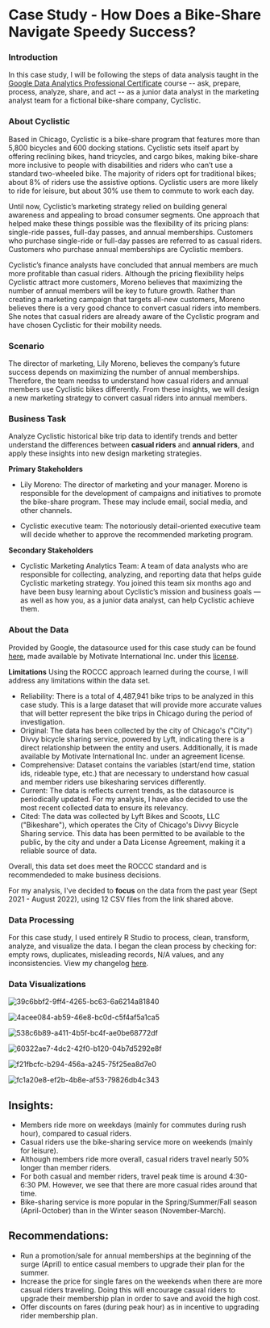 # Case Study - How Does a Bike-Share Navigate Speedy Success?
### Introduction
In this case study, I will be following the steps of data analysis taught in the [Google Data Analytics Professional Certificate](https://www.coursera.org/professional-certificates/google-data-analytics?utm_source=google&utm_medium=institutions&utm_campaign=gwgsite-gDigital-paidha-sem-bk-gen-exa-glp-br-null&_ga=2.244797261.950290879.1660862123-1096932820.1658185357&_gac=1.149812676.1658444207.Cj0KCQjw8uOWBhDXARIsAOxKJ2HwpFHSnMZDJDQv74Qkx3-MUYDeY6LNt4vm-XZ9zN0puUniH0tZM0kaAlafEALw_wcB) course -- ask, prepare, process, analyze, share, and act -- as a junior data analyst in the marketing analyst team for a fictional bike-share company, Cyclistic. 

### About Cyclistic 
Based in Chicago, Cyclistic is a bike-share program that features more than 5,800 bicycles and 600 docking stations. Cyclistic sets itself apart by offering reclining bikes, hand tricycles, and cargo bikes, making bike-share more inclusive to people with disabilities and riders who can’t use a standard two-wheeled bike. The majority of riders opt for traditional bikes; about 8% of riders use the assistive options. Cyclistic users are more likely to ride for leisure, but about 30% use them to
commute to work each day. 

Until now, Cyclistic’s marketing strategy relied on building general awareness and appealing to broad consumer segments. One approach that helped make these things possible was the flexibility of its pricing plans: single-ride passes, full-day passes, and annual memberships. Customers who purchase single-ride or full-day passes are referred to as casual riders. Customers who purchase annual memberships are Cyclistic members.

Cyclistic’s finance analysts have concluded that annual members are much more profitable than casual riders. Although the pricing flexibility helps Cyclistic attract more customers, Moreno believes that maximizing the number of annual members will be key to future growth. Rather than creating a marketing campaign that targets all-new customers, Moreno believes there is a very good chance to convert casual riders into members. She notes that casual riders are already aware of the Cyclistic program and have chosen Cyclistic for their mobility needs.


### Scenario 
The director of marketing, Lily Moreno, believes the company’s future success depends on maximizing the number of annual memberships. Therefore, the team needss to understand how casual riders and annual members use Cyclistic bikes differently. From these insights, we will design a new marketing strategy to convert casual riders into annual members. 

### Business Task 
Analyze Cyclistic historical bike trip data to identify trends and better understand the differences between **casual riders** and **annual riders**, and apply these insights into new design marketing strategies. 

**Primary Stakeholders** 

- Lily Moreno: The director of marketing and your manager. Moreno is responsible for the development of campaigns
and initiatives to promote the bike-share program. These may include email, social media, and other channels.

- Cyclistic executive team: The notoriously detail-oriented executive team will decide whether to approve the
recommended marketing program.

**Secondary Stakeholders** 

- Cyclistic Marketing Analytics Team: A team of data analysts who are responsible for collecting, analyzing, and
reporting data that helps guide Cyclistic marketing strategy. You joined this team six months ago and have been busy
learning about Cyclistic’s mission and business goals — as well as how you, as a junior data analyst, can help Cyclistic
achieve them.

### About the Data
Provided by Google, the datasource used for this case study can be found [here](https://divvy-tripdata.s3.amazonaws.com/index.html), made available by Motivate International Inc. under this [license](https://ride.divvybikes.com/data-license-agreement). 

**Limitations**
Using the ROCCC approach learned during the course, I will address any limitations within the data set. 
- Reliability: There is a total of 4,487,941 bike trips to be analyzed in this case study. This is a large dataset that will provide more accurate values that will better represent the bike trips in Chicago during the period of investigation. 
- Original: The data has been collected by the city of Chicago's ("City") Divvy bicycle sharing service, powered by Lyft, indicating there is a direct relationship between the entity and users. Additionally, it is made available by Motivate International Inc. under an agreement license. 
- Comprehensive: Dataset contains the variables (start/end time, station ids, rideable type, etc.) that are necessary to understand how casual and member riders use bikesharing services differently. 
- Current: The data is reflects current trends, as the datasource is periodically updated. For my analysis, I have also decided to use the most recent collected data to ensure its relevancy. 
- Cited: The data was collected by Lyft Bikes and Scoots, LLC ("Bikeshare"), which operates the City of Chicago's Divvy Bicycle Sharing service. This data has been permitted to be available to the public, by the city and under a Data License Agreement, making it a reliable source of data. 

Overall, this data set does meet the ROCCC standard and is recommendeded to make business decisions. 

For my analysis, I've decided to **focus** on the data from the past year (Sept 2021 - August 2022), using 12 CSV files from the link shared above. 

### Data Processing
For this case study, I used entirely R Studio to process, clean, transform, analyze, and visualize the data. I began the clean process by checking for: empty rows, duplicates, misleading records, N/A values, and any inconsistencies. View my changelog [here](https://github.com/stvceyvd/Cyclistic/blob/main/Cyclistic.R).

### Data Visualizations 

![39c6bbf2-9ff4-4265-bc63-6a6214a81840](https://user-images.githubusercontent.com/109622742/197674566-c2cf67b2-bb0e-4ab7-b0c2-5b93f99a095f.png)

![4acee084-ab59-46e8-bc0d-c5f4af5a1ca5](https://user-images.githubusercontent.com/109622742/197674577-1cc3164c-d003-4017-bfaf-3094ddbd1ea4.png)

![538c6b89-a411-4b5f-bc4f-ae0be68772df](https://user-images.githubusercontent.com/109622742/197674585-12e4484f-4f3f-4d2a-b75b-1296fda99935.png)

![60322ae7-4dc2-42f0-b120-04b7d5292e8f](https://user-images.githubusercontent.com/109622742/197674594-23e53d7c-3e69-4456-a563-c959be54d71a.png)

![f21fbcfc-b294-456a-a245-75f25ea8d7e0](https://user-images.githubusercontent.com/109622742/197674600-96c25d27-4f77-42a2-a41f-5e99a44c22a5.png)

![fc1a20e8-ef2b-4b8e-af53-79826db4c343](https://user-images.githubusercontent.com/109622742/197674610-76018608-84a5-4588-9766-a529c7c463f2.png)

## Insights: 
- Members ride more on weekdays (mainly for commutes during rush hour), compared to casual riders. 
- Casual riders use the bike-sharing service more on weekends (mainly for leisure).
- Although members ride more overall, casual riders travel nearly 50% longer than member riders. 
- For both casual and member riders, travel peak time is around 4:30-6:30 PM. However, we see that there are more casual rides around that time.   
- Bike-sharing service is more popular in the Spring/Summer/Fall season (April-October) than in the Winter season (November-March). 

## Recommendations: 
- Run a promotion/sale for annual memberships at the beginning of the surge (April) to entice casual members to upgrade their plan for the summer.  
- Increase the price for single fares on the weekends when there are more casual riders traveling. Doing this will encourage casual riders to upgrade their membership plan in order to save and avoid the high cost. 
- Offer discounts on fares (during peak hour) as in incentive to upgrading rider membership plan. 

